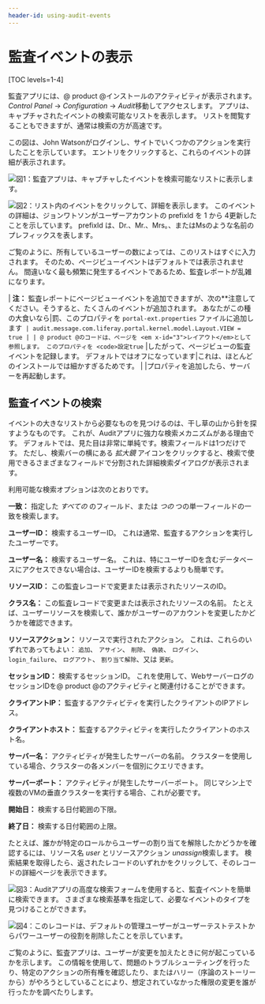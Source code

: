 ```yaml
---
header-id: using-audit-events
---
```


# 監査イベントの表示

[TOC levels=1-4]

監査アプリには、@ product @インストールのアクティビティが表示されます。 *Control Panel* → *Configuration* → *Audit*移動してアクセスします。 アプリは、キャプチャされたイベントの検索可能なリストを表示します。 リストを閲覧することもできますが、通常は検索の方が高速です。

この図は、John Watsonがログインし、サイトでいくつかのアクションを実行したことを示しています。 エントリをクリックすると、これらのイベントの詳細が表示されます。

![図1：監査アプリは、キャプチャしたイベントを検索可能なリストに表示します。](../../../images-dxp/audit-list-events.png)

![図2：リスト内のイベントをクリックして、詳細を表示します。 このイベントの詳細は、ジョンワトソンがユーザーアカウントの <code>prefixId</code> を <code>1</code> から <code>4</code>更新したことを示しています。 <code>prefixId</code> は、Dr.、Mr.、Mrs。、またはMsのような名前のプレフィックスを表します。](../../../images-dxp/audit-detail.png)

ご覧のように、所有しているユーザーの数によっては、このリストはすぐに入力されます。 そのため、ページビューイベントはデフォルトでは表示されません。 間違いなく最も頻繁に発生するイベントであるため、監査レポートが乱雑になります。

| **注：** 監査レポートにページビューイベントを追加できますが、次の**注意してください。そうすると、たくさんのイベントが追加されます。 あなたがこの種の大食いなら|罰、このプロパティを `portal-ext.properties` ファイルに追加します` | audit.message.com.liferay.portal.kernel.model.Layout.VIEW = true | | @ product @のコードは、ページを <em x-id="3">レイアウト</em>として参照します。 このプロパティを <code>設定true` |したがって、ページビューの監査イベントを記録します。 デフォルトではオフになっています|これは、ほとんどのインストールでは細かすぎるためです。 | |プロパティを追加したら、サーバーを再起動します。</p>

## 監査イベントの検索[](id=finding-audit-events)

イベントの大きなリストから必要なものを見つけるのは、干し草の山から針を探すようなものです。 これが、Auditアプリに強力な検索メカニズムがある理由です。 デフォルトでは、見た目は非常に単純です。検索フィールドは1つだけです。 ただし、検索バーの横にある *拡大鏡* アイコンをクリックすると、検索で使用できるさまざまなフィールドで分割された詳細検索ダイアログが表示されます。

利用可能な検索オプションは次のとおりです。

**一致：** 指定した *すべての* のフィールド、または *つの* つの単一フィールドの一致を検索します。

**ユーザーID：** 検索するユーザーID。 これは通常、監査するアクションを実行したユーザーです。

**ユーザー名：** 検索するユーザー名。 これは、特にユーザーIDを含むデータベースにアクセスできない場合は、ユーザーIDを検索するよりも簡単です。

**リソースID：** この監査レコードで変更または表示されたリソースのID。

**クラス名：** この監査レコードで変更または表示されたリソースの名前。 たとえば、ユーザーリソースを検索して、誰かがユーザーのアカウントを変更したかどうかを確認できます。

**リソースアクション：** リソースで実行されたアクション。 これは、これらのいずれであってもよい： `追加`、 `アサイン`、 `削除`、 `偽装`、 `ログイン`、 `login_failure`、 `ログアウト`、 `割り当て解除`、又は `更新`。

**セッションID：** 検索するセッションID。 これを使用して、WebサーバーログのセッションIDを@ product @のアクティビティと関連付けることができます。

**クライアントIP：** 監査するアクティビティを実行したクライアントのIPアドレス。

**クライアントホスト：** 監査するアクティビティを実行したクライアントのホスト名。

**サーバー名：** アクティビティが発生したサーバーの名前。 クラスターを使用している場合、クラスターの各メンバーを個別にクエリできます。

**サーバーポート：** アクティビティが発生したサーバーポート。 同じマシン上で複数のVMの垂直クラスターを実行する場合、これが必要です。

**開始日：** 検索する日付範囲の下限。

**終了日：** 検索する日付範囲の上限。

たとえば、誰かが特定のロールからユーザーの割り当てを解除したかどうかを確認するには、リソース名 *user* とリソースアクション *unassign*検索します。 検索結果を取得したら、返されたレコードのいずれかをクリックして、そのレコードの詳細ページを表示できます。

![図3：Auditアプリの高度な検索フォームを使用すると、監査イベントを簡単に検索できます。 さまざまな検索基準を指定して、必要なイベントのタイプを見つけることができます。](../../../images-dxp/audit-unassign-search.png)

![図4：このレコードは、デフォルトの管理ユーザーがユーザーテストテストからパワーユーザーの役割を削除したことを示しています。](../../../images-dxp/audit-unassign-detail.png)

ご覧のように、監査アプリは、ユーザーが変更を加えたときに何が起こっているかを示します。 この情報を使用して、問題のトラブルシューティングを行ったり、特定のアクションの所有権を確認したり、またはハリー（序論のストーリーから）がやろうとしていることにより、想定されていなかった権限の変更を誰が行ったかを調べたりします。

